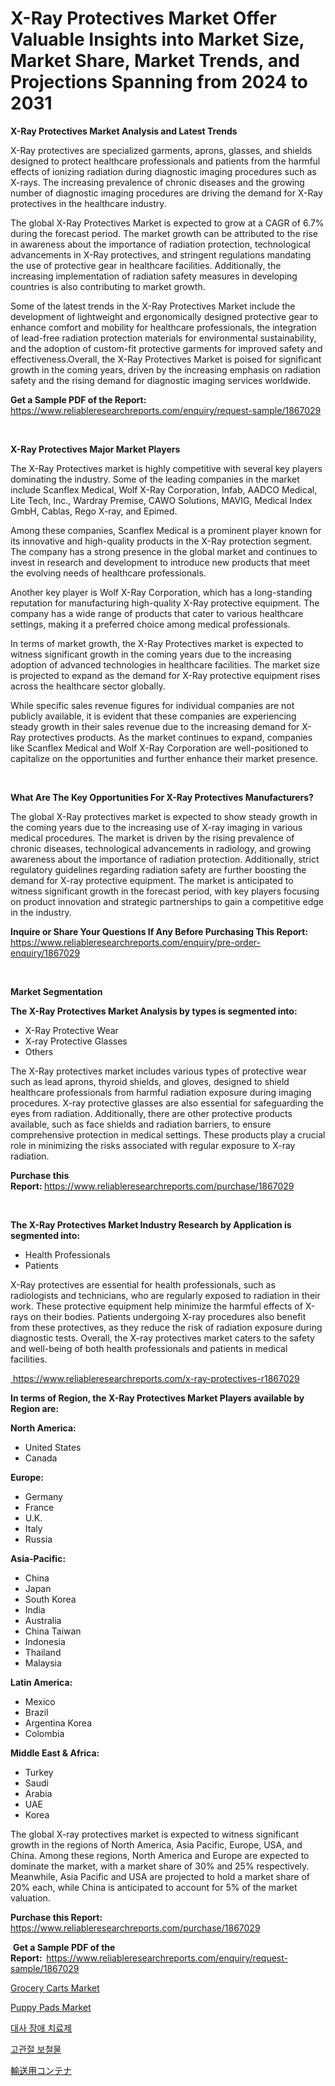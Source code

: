 <p><h1>X-Ray Protectives Market Offer Valuable Insights into Market Size, Market Share, Market Trends, and Projections Spanning from 2024 to 2031</h1></p><p><strong>X-Ray Protectives Market Analysis and Latest Trends</strong></p>
<p><p>X-Ray protectives are specialized garments, aprons, glasses, and shields designed to protect healthcare professionals and patients from the harmful effects of ionizing radiation during diagnostic imaging procedures such as X-rays. The increasing prevalence of chronic diseases and the growing number of diagnostic imaging procedures are driving the demand for X-Ray protectives in the healthcare industry.</p><p>The global X-Ray Protectives Market is expected to grow at a CAGR of 6.7% during the forecast period. The market growth can be attributed to the rise in awareness about the importance of radiation protection, technological advancements in X-Ray protectives, and stringent regulations mandating the use of protective gear in healthcare facilities. Additionally, the increasing implementation of radiation safety measures in developing countries is also contributing to market growth.</p><p>Some of the latest trends in the X-Ray Protectives Market include the development of lightweight and ergonomically designed protective gear to enhance comfort and mobility for healthcare professionals, the integration of lead-free radiation protection materials for environmental sustainability, and the adoption of custom-fit protective garments for improved safety and effectiveness.Overall, the X-Ray Protectives Market is poised for significant growth in the coming years, driven by the increasing emphasis on radiation safety and the rising demand for diagnostic imaging services worldwide.</p></p>
<p><strong>Get a Sample PDF of the Report:&nbsp;</strong> <a href="https://www.reliableresearchreports.com/enquiry/request-sample/1867029">https://www.reliableresearchreports.com/enquiry/request-sample/1867029</a></p>
<p>&nbsp;</p>
<p><strong>X-Ray Protectives Major Market Players</strong></p>
<p><p>The X-Ray Protectives market is highly competitive with several key players dominating the industry. Some of the leading companies in the market include Scanflex Medical, Wolf X-Ray Corporation, Infab, AADCO Medical, Lite Tech, Inc., Wardray Premise, CAWO Solutions, MAVIG, Medical Index GmbH, Cablas, Rego X-ray, and Epimed.</p><p>Among these companies, Scanflex Medical is a prominent player known for its innovative and high-quality products in the X-Ray protection segment. The company has a strong presence in the global market and continues to invest in research and development to introduce new products that meet the evolving needs of healthcare professionals.</p><p>Another key player is Wolf X-Ray Corporation, which has a long-standing reputation for manufacturing high-quality X-Ray protective equipment. The company has a wide range of products that cater to various healthcare settings, making it a preferred choice among medical professionals.</p><p>In terms of market growth, the X-Ray Protectives market is expected to witness significant growth in the coming years due to the increasing adoption of advanced technologies in healthcare facilities. The market size is projected to expand as the demand for X-Ray protective equipment rises across the healthcare sector globally.</p><p>While specific sales revenue figures for individual companies are not publicly available, it is evident that these companies are experiencing steady growth in their sales revenue due to the increasing demand for X-Ray protectives products. As the market continues to expand, companies like Scanflex Medical and Wolf X-Ray Corporation are well-positioned to capitalize on the opportunities and further enhance their market presence.</p></p>
<p>&nbsp;</p>
<p><strong>What Are The Key Opportunities For X-Ray Protectives Manufacturers?</strong></p>
<p><p>The global X-Ray protectives market is expected to show steady growth in the coming years due to the increasing use of X-ray imaging in various medical procedures. The market is driven by the rising prevalence of chronic diseases, technological advancements in radiology, and growing awareness about the importance of radiation protection. Additionally, strict regulatory guidelines regarding radiation safety are further boosting the demand for X-ray protective equipment. The market is anticipated to witness significant growth in the forecast period, with key players focusing on product innovation and strategic partnerships to gain a competitive edge in the industry.</p></p>
<p><strong>Inquire or Share Your Questions If Any Before Purchasing This Report:</strong> <a href="https://www.reliableresearchreports.com/enquiry/pre-order-enquiry/1867029">https://www.reliableresearchreports.com/enquiry/pre-order-enquiry/1867029</a></p>
<p>&nbsp;</p>
<p><strong>Market Segmentation</strong></p>
<p><strong>The X-Ray Protectives Market Analysis by types is segmented into:</strong></p>
<p><ul><li>X-Ray Protective Wear</li><li>X-ray Protective Glasses</li><li>Others</li></ul></p>
<p><p>The X-Ray protectives market includes various types of protective wear such as lead aprons, thyroid shields, and gloves, designed to shield healthcare professionals from harmful radiation exposure during imaging procedures. X-ray protective glasses are also essential for safeguarding the eyes from radiation. Additionally, there are other protective products available, such as face shields and radiation barriers, to ensure comprehensive protection in medical settings. These products play a crucial role in minimizing the risks associated with regular exposure to X-ray radiation.</p></p>
<p><strong>Purchase this Report:&nbsp;</strong><a href="https://www.reliableresearchreports.com/purchase/1867029">https://www.reliableresearchreports.com/purchase/1867029</a></p>
<p>&nbsp;</p>
<p><strong>The X-Ray Protectives Market Industry Research by Application is segmented into:</strong></p>
<p><ul><li>Health Professionals</li><li>Patients</li></ul></p>
<p><p>X-Ray protectives are essential for health professionals, such as radiologists and technicians, who are regularly exposed to radiation in their work. These protective equipment help minimize the harmful effects of X-rays on their bodies. Patients undergoing X-ray procedures also benefit from these protectives, as they reduce the risk of radiation exposure during diagnostic tests. Overall, the X-ray protectives market caters to the safety and well-being of both health professionals and patients in medical facilities.</p></p>
<p><a href="https://www.reliableresearchreports.com/x-ray-protectives-r1867029">&nbsp;https://www.reliableresearchreports.com/x-ray-protectives-r1867029</a></p>
<p><strong>In terms of Region, the X-Ray Protectives Market Players available by Region are:</strong></p>
<p>
    <p> <strong> North America: </strong>
        <ul>
            <li>United States</li>
            <li>Canada</li>
        </ul>
        </p> 
    <p> <strong> Europe: </strong>
        <ul>
            <li>Germany</li>
            <li>France</li>
            <li>U.K.</li>
            <li>Italy</li>
            <li>Russia</li>
        </ul>
        </p> 
    <p> <strong> Asia-Pacific: </strong>
        <ul>
            <li>China</li>
            <li>Japan</li>
            <li>South Korea</li>
            <li>India</li>
            <li>Australia</li>
            <li>China Taiwan</li>
            <li>Indonesia</li>
            <li>Thailand</li>
            <li>Malaysia</li>
        </ul>
        </p> 
    <p> <strong> Latin America: </strong>
        <ul>
            <li>Mexico</li>
            <li>Brazil</li>
            <li>Argentina Korea</li>
            <li>Colombia</li>
        </ul>
        </p> 
    <p> <strong> Middle East & Africa: </strong>
        <ul>
            <li>Turkey</li>
            <li>Saudi</li>
            <li>Arabia</li>
            <li>UAE</li>
            <li>Korea</li>
        </ul>
    </p>
    </p>
<p><p>The global X-ray protectives market is expected to witness significant growth in the regions of North America, Asia Pacific, Europe, USA, and China. Among these regions, North America and Europe are expected to dominate the market, with a market share of 30% and 25% respectively. Meanwhile, Asia Pacific and USA are projected to hold a market share of 20% each, while China is anticipated to account for 5% of the market valuation.</p></p>
<p><strong>Purchase this Report: </strong><a href="https://www.reliableresearchreports.com/purchase/1867029">https://www.reliableresearchreports.com/purchase/1867029</a></p>
<p>&nbsp;<strong>Get a Sample PDF of the Report:&nbsp;&nbsp;</strong><a href="https://www.reliableresearchreports.com/enquiry/request-sample/1867029">https://www.reliableresearchreports.com/enquiry/request-sample/1867029</a></p>
<p><strong></strong></p>
<p><p><a href="https://github.com/derrinmiltonellis35gcl/Market-Research-Report-List-3/blob/main/grocery-carts-market.md">Grocery Carts Market</a></p><p><a href="https://github.com/Chiragrp22/Market-Research-Report-List-5/blob/main/puppy-pads-market.md">Puppy Pads Market</a></p><p><a href="https://github.com/shade463/Market-Research-Report-List-1/blob/main/9759448154067.md">대사 장애 치료제</a></p><p><a href="https://medium.com/@carmellalang1/%EA%B8%80%EB%A1%9C%EB%B2%8C-%ED%9E%99-%ED%94%84%EB%A1%9C%ED%85%8C%EC%A0%9C%EC%8B%9C%EC%8A%A4-%EC%8B%9C%EC%9E%A5-%EC%A0%9C%ED%92%88-%EC%9C%A0%ED%98%95-%EC%9D%91%EC%9A%A9-%EB%B6%84%EC%95%BC-%EC%A7%80%EC%97%AD-%EB%B0%8F-%EA%B8%B0%EC%97%85%EB%B3%84-%EC%82%B0%EC%97%85-%EC%84%B8%EB%B6%84%ED%99%94-%EC%A0%84%EB%A7%9D-%EC%8B%9C%EC%9E%A5-%ED%8F%89%EA%B0%80-%EA%B2%BD%EC%9F%81-%EC%8B%9C%EB%82%98%EB%A6%AC%EC%98%A4-%ED%8A%B8%EB%A0%8C%EB%93%9C-%EB%B0%8F-%EC%98%88%EC%B8%A1-2024-2031-5c1324918660">고관절 보철물</a></p><p><a href="https://github.com/DanykaKilback/Market-Research-Report-List-1/blob/main/5791769145578.md">輸送用コンテナ</a></p></p>